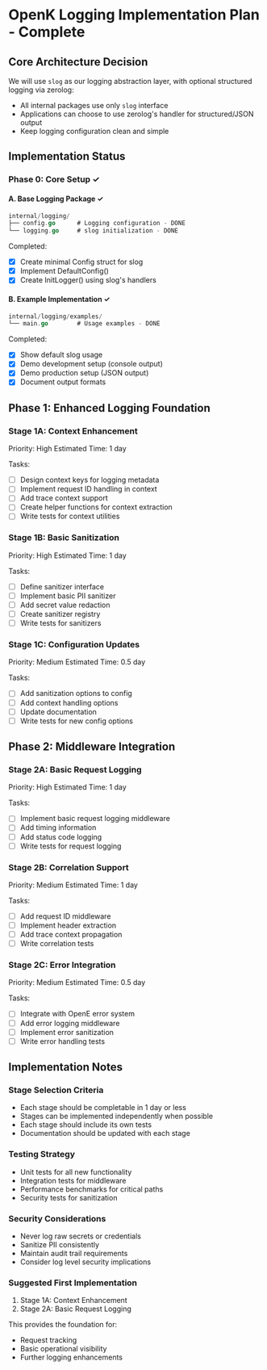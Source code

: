 # OpenK Logging Implementation Plan - Complete

## Core Architecture Decision

We will use `slog` as our logging abstraction layer, with optional structured logging via zerolog:
- All internal packages use only `slog` interface
- Applications can choose to use zerolog's handler for structured/JSON output
- Keep logging configuration clean and simple

## Implementation Status

### Phase 0: Core Setup ✓

#### A. Base Logging Package ✓
```go
internal/logging/
├── config.go      # Logging configuration - DONE
└── logging.go     # slog initialization - DONE
```

Completed:
- [x] Create minimal Config struct for slog
- [x] Implement DefaultConfig()
- [x] Create InitLogger() using slog's handlers

#### B. Example Implementation ✓
```go
internal/logging/examples/
└── main.go        # Usage examples - DONE
```

Completed:
- [x] Show default slog usage
- [x] Demo development setup (console output)
- [x] Demo production setup (JSON output)
- [x] Document output formats

## Phase 1: Enhanced Logging Foundation

### Stage 1A: Context Enhancement
Priority: High
Estimated Time: 1 day

Tasks:
- [ ] Design context keys for logging metadata
- [ ] Implement request ID handling in context
- [ ] Add trace context support
- [ ] Create helper functions for context extraction
- [ ] Write tests for context utilities

### Stage 1B: Basic Sanitization
Priority: High
Estimated Time: 1 day

Tasks:
- [ ] Define sanitizer interface
- [ ] Implement basic PII sanitizer
- [ ] Add secret value redaction
- [ ] Create sanitizer registry
- [ ] Write tests for sanitizers

### Stage 1C: Configuration Updates
Priority: Medium
Estimated Time: 0.5 day

Tasks:
- [ ] Add sanitization options to config
- [ ] Add context handling options
- [ ] Update documentation
- [ ] Write tests for new config options

## Phase 2: Middleware Integration

### Stage 2A: Basic Request Logging
Priority: High
Estimated Time: 1 day

Tasks:
- [ ] Implement basic request logging middleware
- [ ] Add timing information
- [ ] Add status code logging
- [ ] Write tests for request logging

### Stage 2B: Correlation Support
Priority: Medium
Estimated Time: 1 day

Tasks:
- [ ] Add request ID middleware
- [ ] Implement header extraction
- [ ] Add trace context propagation
- [ ] Write correlation tests

### Stage 2C: Error Integration
Priority: Medium
Estimated Time: 0.5 day

Tasks:
- [ ] Integrate with OpenE error system
- [ ] Add error logging middleware
- [ ] Implement error sanitization
- [ ] Write error handling tests

## Implementation Notes

### Stage Selection Criteria
- Each stage should be completable in 1 day or less
- Stages can be implemented independently when possible
- Each stage should include its own tests
- Documentation should be updated with each stage

### Testing Strategy
- Unit tests for all new functionality
- Integration tests for middleware
- Performance benchmarks for critical paths
- Security tests for sanitization

### Security Considerations
- Never log raw secrets or credentials
- Sanitize PII consistently
- Maintain audit trail requirements
- Consider log level security implications

### Suggested First Implementation
1. Stage 1A: Context Enhancement
2. Stage 2A: Basic Request Logging

This provides the foundation for:
- Request tracking
- Basic operational visibility
- Further logging enhancements